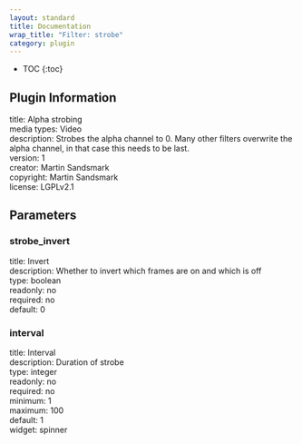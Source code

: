 ```yaml
---
layout: standard
title: Documentation
wrap_title: "Filter: strobe"
category: plugin
---
```

* TOC
{:toc}

## Plugin Information

title: Alpha strobing  
media types:
Video  
description: Strobes the alpha channel to 0. Many other filters overwrite the alpha channel, in that case this needs to be last.  
version: 1  
creator: Martin Sandsmark  
copyright: Martin Sandsmark  
license: LGPLv2.1  

## Parameters

### strobe_invert

title: Invert    
description:
Whether to invert which frames are on and which is off  
type: boolean  
readonly: no  
required: no  
default: 0  

### interval

title: Interval    
description:
Duration of strobe  
type: integer  
readonly: no  
required: no  
minimum: 1  
maximum: 100  
default: 1  
widget: spinner  

